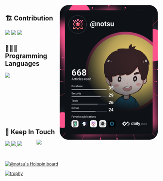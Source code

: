 <a href="https://github.com/notsu">
  <img width="324" align="right" src="https://github.com/notsu/notsu/blob/main/devcard.svg" />
</a>

## 🏗 Contribution

<img src="https://github-readme-stats.vercel.app/api?username=notsu&count_private=true&show_icons=true&theme=tokyonight&include_all_commits=true&hide_border=true" />
<img src="http://github-readme-streak-stats.herokuapp.com?user=notsu&theme=tokyonight&hide_border=true" />
<img src="https://activity-graph.herokuapp.com/graph?username=notsu&theme=react-dark&hide_border=true">

## 🧑🏻‍💻 Programming Languages

<a href="https://github.com/notsu">
  <img align="left" src="https://github-readme-stats.vercel.app/api/top-langs/?username=notsu&count_private=true&layout=compact&hide=html,css&theme=tokyonight&langs_count=12&hide_border=true" />
</a>

<a href="https://wakatime.com/@notsu">
  <img align="right" width="400" src="https://github-readme-stats-taupe-two.vercel.app/api/wakatime?username=notsu&hide_border=true&langs_count=12&theme=tokyonight" />
</a>

<br />
<br />
<br />
<br />
<br />
<br />
<br />
<br />
<br />

## 🤝 Keep In Touch

<a href="https://notsu.io">
  <img src="https://img.shields.io/badge/about_me-000?style=for-the-badge&logo=ko-fi&logoColor=white" />
</a>
<a href="https://www.linkedin.com/in/notsu">
  <img src="https://img.shields.io/badge/linkedin-0A66C2?style=for-the-badge&logo=linkedin&logoColor=white" />
</a>
<a href="https://twitter.com/notsu">
  <img src="https://img.shields.io/badge/twitter-1DA1F2?style=for-the-badge&logo=twitter&logoColor=white" />
</a>

<br />
<br />
<br />

[![@notsu's Holopin board](https://holopin.io/api/user/board?user=notsu)](https://holopin.io/@notsu)

[![trophy](https://github-profile-trophy.vercel.app/?username=notsu&theme=onedark)](https://github.com/notsu)
